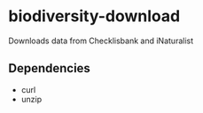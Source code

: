 # biodiversity-download
Downloads data from Checklisbank and iNaturalist

## Dependencies
* curl
* unzip


